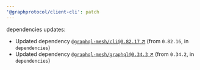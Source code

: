 ```yaml
---
'@graphprotocol/client-cli': patch
---
```

dependencies updates:
  - Updated dependency [`@graphql-mesh/cli@0.82.17` ↗︎](https://www.npmjs.com/package/@graphql-mesh/cli/v/0.82.17) (from `0.82.16`, in `dependencies`)
  - Updated dependency [`@graphql-mesh/graphql@0.34.3` ↗︎](https://www.npmjs.com/package/@graphql-mesh/graphql/v/0.34.3) (from `0.34.2`, in `dependencies`)
